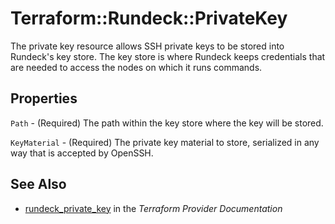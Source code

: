 # Terraform::Rundeck::PrivateKey

The private key resource allows SSH private keys to be stored into Rundeck's key store.
The key store is where Rundeck keeps credentials that are needed to access the nodes on which
it runs commands.

## Properties

`Path` - (Required) The path within the key store where the key will be stored.

`KeyMaterial` - (Required) The private key material to store, serialized in any way that is accepted by OpenSSH.


## See Also

* [rundeck_private_key](https://www.terraform.io/docs/providers/rundeck/r/private_key.html) in the _Terraform Provider Documentation_